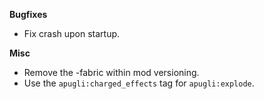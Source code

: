 **Bugfixes**
- Fix crash upon startup.

**Misc**
- Remove the -fabric within mod versioning.
- Use the `apugli:charged_effects` tag for `apugli:explode`.